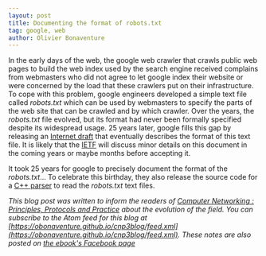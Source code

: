 ```yaml
---
layout: post
title: Documenting the format of robots.txt
tag: google, web
author: Olivier Bonaventure
---
```


In the early days of the web, the google web crawler that crawls public web pages to build the web index used by the search engine received complains from webmasters who did not agree to let google index their website or were concerned by the load that these crawlers put on their infrastructure. 
To cope with this problem, google engineers developed a simple text file called *robots.txt* which can be used by webmasters to specify the parts of the web site that can be crawled and by which crawler. Over the years, the *robots.txt* file evolved, but its format had never been formally specified despite its widespread usage.
25 years later, google fills this gap by releasing an [Internet draft](https://tools.ietf.org/html/draft-rep-wg-topic-00) that eventually describes the format of this text file. It is likely that the [IETF](https://www.ietf.org) will discuss minor details on this document in the coming years or maybe months before accepting it. 

It took 25 years for google to precisely document the format of the *robots.txt*... To celebrate this birthday, they also release the source code for a [C++ parser](https://opensource.googleblog.com/2019/07/googles-robotstxt-parser-is-now-open.html) to read the *robots.txt* text files.



*This blog post was written to inform the readers of [Computer Networking : Principles, Protocols and Practice](https://www.computer-networking.info) about the evolution of the field. You can subscribe to the Atom feed for this blog at [https://obonaventure.github.io/cnp3blog/feed.xml](https://obonaventure.github.io/cnp3blog/feed.xml). These notes are also posted on [the ebook's Facebook page](https://www.facebook.com/Computer-Networking-Principles-Protocols-and-Practice-129951043755620/)*
